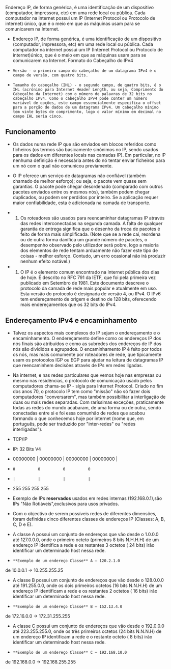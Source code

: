 Endereço IP, de forma genérica, é uma identificação de um dispositivo (computador, impressora, etc) 
em uma rede local ou pública. Cada computador na internet possui um IP (Internet Protocol ou Protocolo de internet) 
único, que é o meio em que as máquinas usam para se comunicarem na Internet.

* Endereço IP, de forma genérica, é uma identificação de um dispositivo (computador, impressora, etc) 
em uma rede local ou pública. Cada computador na internet possui um IP (Internet Protocol ou Protocolo de internet)único, que é o meio em que as máquinas usam para se comunicarem na Internet.
Formato do Cabeçalho do IPv4

*     Versão - o primeiro campo do cabeçalho de um datagrama IPv4 é o campo de versão, com quatro bits.
*     Tamanho do cabeçalho (IHL) - o segundo campo, de quatro bits, é o IHL (acrónimo para Internet Header Length, ou seja, Comprimento do Cabeçalho da Internet) com o número de palavras de 32 bits no cabeçalho IPv4. Como o cabeçalho IPv4 pode conter um número variável de opções, este campo essencialmente especifica o offset para a porção de dados de um datagrama IPv4. Um cabeçalho mínimo tem vinte bytes de comprimento, logo o valor mínimo em decimal no campo IHL seria cinco.

## Funcionamento
* Os dados numa rede IP que são enviados em blocos referidos como ficheiros (os termos são basicamente sinónimos no IP, sendo usados para os dados em diferentes locais nas camadas IP). Em particular, no IP nenhuma definição é necessária antes do nó tentar enviar ficheiros para um nó com o qual não comunicou previamente.

* O IP oferece um serviço de datagramas não confiável (também chamado de melhor esforço); ou seja, o pacote vem quase sem garantias. O pacote pode chegar desordenado (comparado com outros pacotes enviados entre os mesmos nós), também podem chegar duplicados, ou podem ser perdidos por inteiro. Se a aplicação requer maior confiabilidade, esta é adicionada na camada de transporte.

* 1. Os roteadores são usados para reencaminhar datagramas IP através das redes interconectadas na segunda camada. A falta de qualquer garantia de entrega significa que o desenho da troca de pacotes é feito de forma mais simplificada. (Note que se a rede cai, reordena ou de outra forma danifica um grande número de pacotes, o desempenho observado pelo utilizador será pobre, logo a maioria dos elementos de rede tentam arduamente não fazer este tipo de coisas - melhor esforço. Contudo, um erro ocasional não irá produzir nenhum efeito notável.)

* 1. O IP é o elemento comum encontrado na Internet pública dos dias de hoje. É descrito no RFC 791 da IETF, que foi pela primeira vez publicado em Setembro de 1981. Este documento descreve o protocolo da camada de rede mais popular e atualmente em uso. Esta versão do protocolo é designada de versão 4, ou IPv4. O IPv6 tem endereçamento de origem e destino de 128 bits, oferecendo mais endereçamentos que os 32 bits do IPv4.

## Endereçamento IPv4 e encaminhamento

* Talvez os aspectos mais complexos do IP sejam o endereçamento e o encaminhamento. O endereçamento define como os endereços IP dos nós finais são atribuídos e como as subredes dos endereços de IP dos nós são divididos e agrupados. O encaminhamento IP é feito por todos os nós, mas mais comumente por roteadores de rede, que tipicamente usam os protocolos IGP ou EGP para ajudar na leitura de datagramas IP que reencaminhem decisões através de IPs em redes ligadas.

* Na internet, e nas redes particulares que vemos hoje nas empresas ou mesmo nas residências, o protocolo de comunicação usado pelos computadores chama-se IP - sigla para Internet Protocol. Criado no fim dos anos 70, o protocolo IP tem como "missão" não só fazer dois computadores "conversarem", mas também possibilitar a interligação de duas ou mais redes separadas. Com raríssimas exceções, praticamente todas as redes do mundo acabaram, de uma forma ou de outra, sendo conectadas entre si e foi essa comunhão de redes que acabou formando o que conhecemos hoje por internet (nome que, em português, pode ser traduzido por "inter-redes" ou "redes interligadas").

* TCP/IP
* IP: 32 Bits V4
* 00000000 | 00000000 | 00000000 | 00000000 |
*     0          0          0          0
*     |          |          |          |
*    255        255        255        255
* Exemplo de IPs **reservados** usados em redes internas (192.168.0.1),são IPs "Não Rotiáveis",exclusivos para usos privados.
* Com o objectivo de serem possíveis redes de diferentes dimensões, foram definidas cinco diferentes classes de endereços IP (Classes: A, B, C, D e E).

* A classe A possui um conjunto de endereços que vão desde o 1.0.0.0 até 127.0.0.0, onde o primeiro octeto (primeiros 8 bits N.H.H.H) de um endereço IP identifica  a rede e os restantes 3 octetos ( 24 bits) irão identificar um determinado host nessa rede.

*     **Exemplo de um endereço Classe** A – 120.2.1.0
de 10.0.0.1 -> 10.255.255.25

* A classe B possui um conjunto de endereços que vão desde o 128.0.0.0 até 191.255.0.0, onde os dois primeiros octetos (16 bits N.N.H.H) de um endereço IP identificam  a rede e os restantes 2 octetos ( 16 bits) irão identificar um determinado host nessa rede.

*     **Exemplo de um endereço Classe** B – 152.13.4.0
de 172.16.0.0 -> 172.31.255.255

* A classe C possui um conjunto de endereços que vão desde o 192.0.0.0 até 223.255.255.0, onde os três primeiros octetos (24 bits N.N.N.H) de um endereço IP identificam  a rede e o restante octeto ( 8 bits) irão identificar um determinado host nessa rede.

*     **Exemplo de um endereço Classe** C – 192.168.10.0
de 192.168.0.0 -> 192.168.255.255


